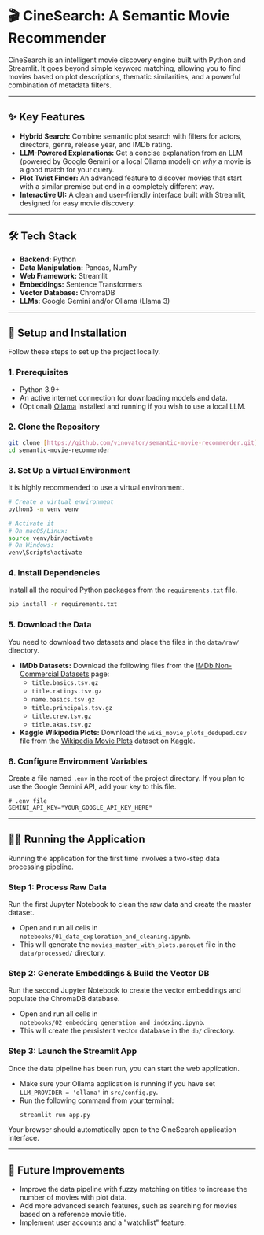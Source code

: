 # 🎬 CineSearch: A Semantic Movie Recommender

CineSearch is an intelligent movie discovery engine built with Python and Streamlit. It goes beyond simple keyword matching, allowing you to find movies based on plot descriptions, thematic similarities, and a powerful combination of metadata filters.

---

## ✨ Key Features

* **Hybrid Search:** Combine semantic plot search with filters for actors, directors, genre, release year, and IMDb rating.
* **LLM-Powered Explanations:** Get a concise explanation from an LLM (powered by Google Gemini or a local Ollama model) on *why* a movie is a good match for your query.
* **Plot Twist Finder:** An advanced feature to discover movies that start with a similar premise but end in a completely different way.
* **Interactive UI:** A clean and user-friendly interface built with Streamlit, designed for easy movie discovery.

---

## 🛠️ Tech Stack

* **Backend:** Python
* **Data Manipulation:** Pandas, NumPy
* **Web Framework:** Streamlit
* **Embeddings:** Sentence Transformers
* **Vector Database:** ChromaDB
* **LLMs:** Google Gemini and/or Ollama (Llama 3)

---

## 🚀 Setup and Installation

Follow these steps to set up the project locally.

### 1. Prerequisites
* Python 3.9+
* An active internet connection for downloading models and data.
* (Optional) [Ollama](https://ollama.com/) installed and running if you wish to use a local LLM.

### 2. Clone the Repository

```bash
git clone [https://github.com/vinovator/semantic-movie-recommender.git](https://github.com/vinovator/semantic-movie-recommender.git)
cd semantic-movie-recommender
```

### 3. Set Up a Virtual Environment

It is highly recommended to use a virtual environment.

```bash
# Create a virtual environment
python3 -m venv venv

# Activate it
# On macOS/Linux:
source venv/bin/activate
# On Windows:
venv\Scripts\activate
```

### 4. Install Dependencies

Install all the required Python packages from the `requirements.txt` file.

```bash
pip install -r requirements.txt
```

### 5. Download the Data

You need to download two datasets and place the files in the `data/raw/` directory.

  * **IMDb Datasets:** Download the following files from the [IMDb Non-Commercial Datasets](https://datasets.imdbws.com/) page:
      * `title.basics.tsv.gz`
      * `title.ratings.tsv.gz`
      * `name.basics.tsv.gz`
      * `title.principals.tsv.gz`
      * `title.crew.tsv.gz`
      * `title.akas.tsv.gz`
  * **Kaggle Wikipedia Plots:** Download the `wiki_movie_plots_deduped.csv` file from the [Wikipedia Movie Plots](https://www.kaggle.com/datasets/jrobischon/wikipedia-movie-plots) dataset on Kaggle.

### 6. Configure Environment Variables

Create a file named `.env` in the root of the project directory. If you plan to use the Google Gemini API, add your key to this file.

```
# .env file
GEMINI_API_KEY="YOUR_GOOGLE_API_KEY_HERE"
```

-----

## 🏃‍♀️ Running the Application

Running the application for the first time involves a two-step data processing pipeline.

### Step 1: Process Raw Data

Run the first Jupyter Notebook to clean the raw data and create the master dataset.

  * Open and run all cells in `notebooks/01_data_exploration_and_cleaning.ipynb`.
  * This will generate the `movies_master_with_plots.parquet` file in the `data/processed/` directory.

### Step 2: Generate Embeddings & Build the Vector DB

Run the second Jupyter Notebook to create the vector embeddings and populate the ChromaDB database.

  * Open and run all cells in `notebooks/02_embedding_generation_and_indexing.ipynb`.
  * This will create the persistent vector database in the `db/` directory.

### Step 3: Launch the Streamlit App

Once the data pipeline has been run, you can start the web application.

  * Make sure your Ollama application is running if you have set `LLM_PROVIDER = 'ollama'` in `src/config.py`.
  * Run the following command from your terminal:
    ```bash
    streamlit run app.py
    ```

Your browser should automatically open to the CineSearch application interface.

-----

## 🔮 Future Improvements

  * Improve the data pipeline with fuzzy matching on titles to increase the number of movies with plot data.
  * Add more advanced search features, such as searching for movies based on a reference movie title.
  * Implement user accounts and a "watchlist" feature.
